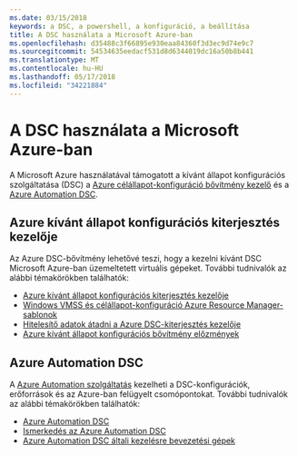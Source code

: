```yaml
---
ms.date: 03/15/2018
keywords: a DSC, a powershell, a konfiguráció, a beállítása
title: A DSC használata a Microsoft Azure-ban
ms.openlocfilehash: d35488c3f66895e930eaa84360f3d3ec9d74e9c7
ms.sourcegitcommit: 54534635eedacf531d8d6344019dc16a50b8b441
ms.translationtype: MT
ms.contentlocale: hu-HU
ms.lasthandoff: 05/17/2018
ms.locfileid: "34221884"
---
```

# <a name="using-dsc-on-microsoft-azure"></a>A DSC használata a Microsoft Azure-ban

A Microsoft Azure használatával támogatott a kívánt állapot konfigurációs szolgáltatása (DSC) a [Azure célállapot-konfiguráció bővítmény kezelő](/azure/virtual-machines/virtual-machines-windows-extensions-dsc-overview) és a [Azure Automation DSC](/azure/automation/automation-dsc-overview).

## <a name="azure-desired-state-configuration-extension-handler"></a>Azure kívánt állapot konfigurációs kiterjesztés kezelője

Az Azure DSC-bővítmény lehetővé teszi, hogy a kezelni kívánt DSC Microsoft Azure-ban üzemeltetett virtuális gépeket.
További tudnivalók az alábbi témakörökben találhatók:

- [Azure kívánt állapot konfigurációs kiterjesztés kezelője](/azure/virtual-machines/virtual-machines-windows-extensions-dsc-overview)
- [Windows VMSS és célállapot-konfiguráció Azure Resource Manager-sablonok](/azure/virtual-machines/virtual-machines-windows-extensions-dsc-template)
- [Hitelesítő adatok átadni a Azure DSC-kiterjesztés kezelője](/azure/virtual-machines/virtual-machines-windows-extensions-dsc-credentials)
- [Azure kívánt állapot konfigurációs bővítmény előzmények](azureDscexthistory.md)

## <a name="azure-automation-dsc"></a>Azure Automation DSC

A [Azure Automation szolgáltatás](https://azure.microsoft.com/services/automation/) kezelheti a DSC-konfigurációk, erőforrások és az Azure-ban felügyelt csomópontokat. További tudnivalók az alábbi témakörökben találhatók:

- [Azure Automation DSC](/azure/automation/automation-dsc-overview)
- [Ismerkedés az Azure Automation DSC](/azure/automation/automation-dsc-getting-started)
- [Azure Automation DSC általi kezelésre bevezetési gépek](/azure/automation/automation-dsc-onboarding)